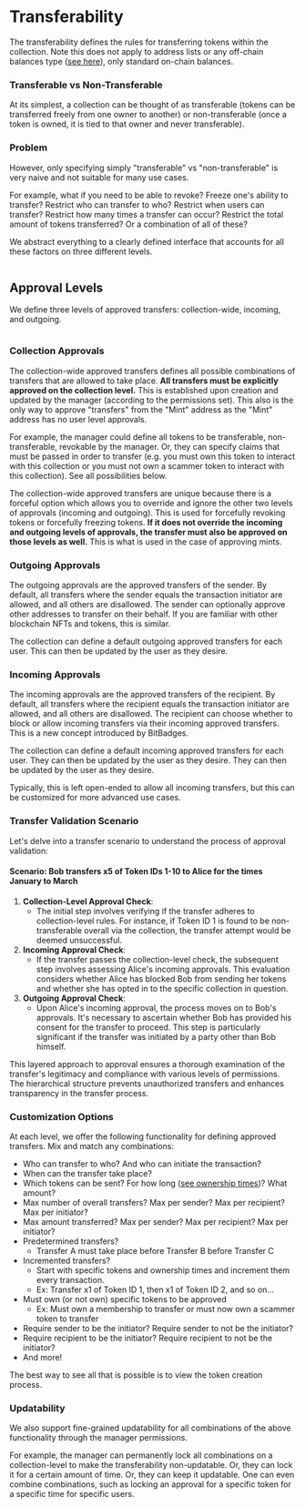 # Transferability

The transferability defines the rules for transferring tokens within the collection. Note this does not apply to address lists or any off-chain balances type ([see here](balances-types.md)), only standard on-chain balances.

### **Transferable vs Non-Transferable**

At its simplest, a collection can be thought of as transferable (tokens can be transferred freely from one owner to another) or non-transferable (once a token is owned, it is tied to that owner and never transferable).

### Problem

However, only specifying simply "transferable" vs "non-transferable" is very naive and not suitable for many use cases.&#x20;

For example, what if you need to be able to revoke? Freeze one's ability to transfer? Restrict who can transfer to who? Restrict when users can transfer? Restrict how many times a transfer can occur? Restrict the total amount of tokens transferred? Or a combination of all of these?

We abstract everything to a clearly defined interface that accounts for all these factors on three different levels.

<figure><img src="../../../.gitbook/assets/image (157).png" alt=""><figcaption></figcaption></figure>

## Approval Levels

We define three levels of approved transfers: collection-wide, incoming, and outgoing.&#x20;

<figure><img src="../../../.gitbook/assets/image (32).png" alt=""><figcaption></figcaption></figure>

### **Collection Approvals**

The collection-wide approved transfers defines all possible combinations of transfers that are allowed to take place. **All transfers must be explicitly approved on the collection level.** This is established upon creation and updated by the manager (according to the permissions set). This also is the only way to approve "transfers" from the "Mint" address as the "Mint" address has no user level approvals.

For example, the manager could define all tokens to be transferable, non-transferable, revokable by the manager. Or, they can specify claims that must be passed in order to transfer (e.g. you must own this token to interact with this collection or you must not own a scammer token to interact with this collection). See all possibilities below.

The collection-wide approved transfers are unique because there is a forceful option which allows you to override and ignore the other two levels of approvals (incoming and outgoing). This is used for forcefully revoking tokens or forcefully freezing tokens. **If it does not override the incoming and outgoing levels of approvals, the transfer must also be approved on those levels as well.** This is what is used in the case of approving mints.

### **Outgoing Approvals**

The outgoing approvals are the approved transfers of the sender. By default, all transfers where the sender equals the transaction initiator are allowed, and all others are disallowed. The sender can optionally approve other addresses to transfer on their behalf. If you are familiar with other blockchain NFTs and tokens, this is similar.

The collection can define a default outgoing approved transfers for each user. This can then be updated by the user as they desire.

### **Incoming Approvals**

The incoming approvals are the approved transfers of the recipient. By default, all transfers where the recipient equals the transaction initiator are allowed, and all others are disallowed. The recipient can choose whether to block or allow incoming transfers via their incoming approved transfers. This is a new concept introduced by BitBadges.

The collection can define a default incoming approved transfers for each user. They can then be updated by the user as they desire. They can then be updated by the user as they desire.

Typically, this is left open-ended to allow all incoming transfers, but this can be customized for more advanced use cases.

### Transfer Validation Scenario

Let's delve into a transfer scenario to understand the process of approval validation:

#### Scenario: Bob transfers x5 of Token IDs 1-10 to Alice for the times January to March&#x20;

1. **Collection-Level Approval Check**:
    - The initial step involves verifying if the transfer adheres to collection-level rules. For instance, if Token ID 1 is found to be non-transferable overall via the collection, the transfer attempt would be deemed unsuccessful.
2. **Incoming Approval Check**:
    - If the transfer passes the collection-level check, the subsequent step involves assessing Alice's incoming approvals. This evaluation considers whether Alice has blocked Bob from sending her tokens and whether she has opted in to the specific collection in question.
3. **Outgoing Approval Check**:
    - Upon Alice's incoming approval, the process moves on to Bob's approvals. It's necessary to ascertain whether Bob has provided his consent for the transfer to proceed. This step is particularly significant if the transfer was initiated by a party other than Bob himself.

This layered approach to approval ensures a thorough examination of the transfer's legitimacy and compliance with various levels of permissions. The hierarchical structure prevents unauthorized transfers and enhances transparency in the transfer process.

### Customization Options

At each level, we offer the following functionality for defining approved transfers. Mix and match any combinations:

-   Who can transfer to who? And who can initiate the transaction?
-   When can the transfer take place?
-   Which tokens can be sent? For how long ([see ownership times](time-dependent-ownership.md))? What amount?
-   Max number of overall transfers? Max per sender? Max per recipient? Max per initiator?
-   Max amount transferred? Max per sender? Max per recipient? Max per initiator?
-   Predetermined transfers?
    -   Transfer A must take place before Transfer B before Transfer C
-   Incremented transfers?&#x20;
    -   Start with specific tokens and ownership times and increment them every transaction.
    -   Ex: Transfer x1 of Token ID 1, then x1 of Token ID 2, and so on...
-   Must own (or not own) specific tokens to be approved
    -   Ex: Must own a membership to transfer or must now own a scammer token to transfer
-   Require sender to be the initiator? Require sender to not be the initiator?
-   Require recipient to be the initiator? Require recipient to not be the initiator?
-   And more!

The best way to see all that is possible is to view the token creation process.

### **Updatability**

We also support fine-grained updatability for all combinations of the above functionality through the manager permissions.

For example, the manager can permanently lock all combinations on a collection-level to make the transferability non-updatable. Or, they can lock it for a certain amount of time. Or, they can keep it updatable. One can even combine combinations, such as locking an approval for a specific token for a specific time for specific users.
